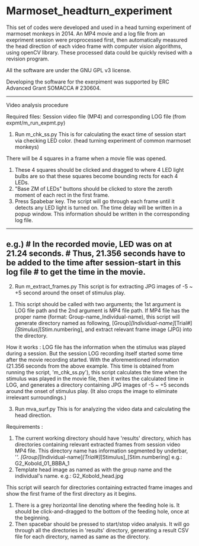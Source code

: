 # Marmoset_headturn_experiment

This set of codes were developed and used in a head turning experiment of marmoset monkeys in 2014.
An MP4 movie and a log file from an exepriment session were proprocessed first, then automatically measured the head direction of each video frame with computer vision algorithms, using openCV library. These processed data could be quickly revised with a revision program.

All the software are under the GNU GPL v3 license.

Developing the software for the exerpiment was supported by ERC Advanced Grant SOMACCA # 230604. 

---
Video analysis procedure

Required files: Session video file (MP4) and corresponding LOG file (from expmt/m_run_expmt.py)

1. Run m_chk_ss.py
 This is for calculating the exact time of session start via checking LED color. (head turning experiment of common marmoset monkeys)

 There will be 4 squares in a frame when a movie file was opened.
  1) These 4 squares should be clicked and dragged to where 4 LED light bulbs are so that these squares become bounding rects for each 4 LEDs.
  2) "Base ZM of LEDs" buttons should be clicked to store the zeroth moment of each rect in the first frame.
  3) Press Spabebar key.
   The script will go through each frame until it detects any LED light is turned on.
   The time delay will be written in a popup window.
   This information should be written in the corresponding log file.
   ------
   e.g.)
   \# In the recorded movie, LED was on at 21.24 seconds.
   \# Thus, 21.356 seconds have to be added to the time after session-start in this log file 
   \# to get the time in the movie.
   ------

2. Run m_extract_frames.py
 This script is for extracting JPG images of -5 ~ +5 second around the onset of stimulus play.

  1) This script should be called with two arguments; the 1st argument is LOG file path and the 2nd argument is MP4 file path.
   If MP4 file has the proper name (format: Group-name_Individual-name), this script will generate directory named as following, [Group]_[Individual-name]_[Trial#]_[Stimulus]_[Stim.numbering], and extract relevant frame image (JPG) into the directory.

 How it works :
 LOG file has the information when the stimulus was played during a session. But the session LOG recording itself started some time after the movie recording started. With the aforementioned information (21.356 seconds from the above example. This time is obtained from running the script, 'm_chk_ss.py'), this script calculates the time when the stimulus was played in the movie file, then it writes the calculated time in LOG, and generates a directory containing JPG images of -5 ~ +5 seconds around the onset of stimulus play. (It also crops the image to eliminate irrelevant surroundings.)

3. Run mva_surf.py
 This is for analyzing the video data and calculating the head direction.

 Requirements :
 1) The current working directory should have 'results' directory, which has directories containing relevant extracted frames from session video MP4 file.
  This directory name has information segmented by underbar, '_'.
  [Group]_[Individual-name]_[Trial#]_[Stimulus]_[Stim.numbering]
  e.g.: G2_Kobold_01_BBBA_1
 2) Template head image as named as with the group name and the individual's name.
  e.g.: G2_Kobold_head.jpg

 This script will search for directories containing extracted frame images and show the first frame of the first directory as it begins.
  1) There is a grey horizontal line denoting where the feeding hole is. It should be click-and-dragged to the bottom of the feeding hole, once at the beginning.
  2) Then spacebar should be pressed to start/stop video analysis.
 It will go through all the directories in 'results' directory, generating a result CSV file for each directory,  named as same as the directory.


